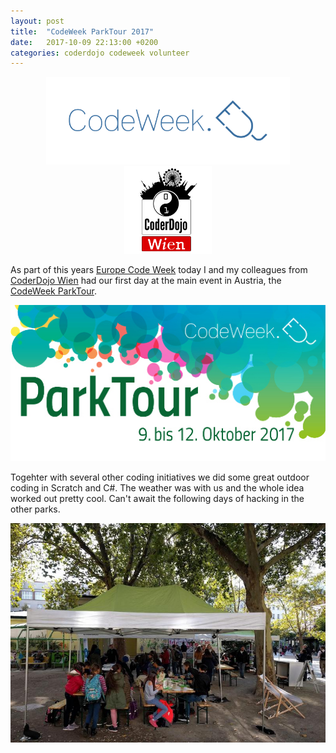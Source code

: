```yaml
---
layout: post
title:  "CodeWeek ParkTour 2017"
date:   2017-10-09 22:13:00 +0200
categories: coderdojo codeweek volunteer
---
```

<p align="center">
<a href="http://codeweek.eu"><img src="/images/codeweekeu.png" alt="Europe CodeWeek Banner" title="Europe CodeWeek Banner" height="140px"></a>
<a href="https://wien.coderdojo.net"><img src="/images/CoderDojo_Wien_Logo.png" alt="CoderDojo Wien Logo" title="CoderDojo Wien Logo" height="140px"></a>
</p>

As part of this years [Europe Code Week][codeweekeu] today I and my colleagues from [CoderDojo Wien][coderdojowien] had our first day at the main event in Austria, the [CodeWeek ParkTour][codeweekat-parktour].

<p align="center">
<a href="https://www.codeweek.at/parktour-2017"><img src="/images/parktour.jpg" alt="CodeWeek Parktour Banner" title="CodeWeek ParkTour Banner"></a>
</p>

Togehter with several other coding initiatives we did some great outdoor coding in Scratch and C#. The weather was with us and the whole idea worked out pretty cool. Can't await the following days of hacking in the other parks.

<p align="center">
<a href="https://www.facebook.com/coderdojowien/posts/593128770810916"><img src="/images/22291524_1506123039482086_6207726530688824105_o.jpg" alt="CodeWeek Parktour Photo" title="CodeWeek ParkTour Photo"></a>
</p>


[coderdojowien]: https://wien.coderdojo.net
[codeweekeu]: http://codeweek.eu/
[codeweekat]: https://www.codeweek.at/
[codeweekat-parktour]:   https://www.codeweek.at/parktour-2017/
[jekyll-talk]: https://talk.jekyllrb.com/
